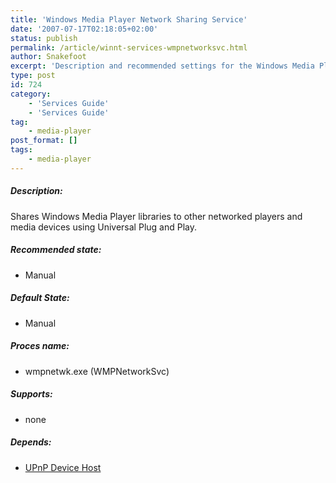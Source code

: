 ```yaml
---
title: 'Windows Media Player Network Sharing Service'
date: '2007-07-17T02:18:05+02:00'
status: publish
permalink: /article/winnt-services-wmpnetworksvc.html
author: Snakefoot
excerpt: 'Description and recommended settings for the Windows Media Player Network Sharing Service.'
type: post
id: 724
category:
    - 'Services Guide'
    - 'Services Guide'
tag:
    - media-player
post_format: []
tags:
    - media-player
---
```

##### Description:

 Shares Windows Media Player libraries to other networked players and media devices using Universal Plug and Play.
 
##### Recommended state:

- Manual

##### Default State:

- Manual

##### Proces name:

- wmpnetwk.exe (WMPNetworkSvc)

##### Supports:

- none

##### Depends:

- [UPnP Device Host](/article/winnt-services-upnphost.html)